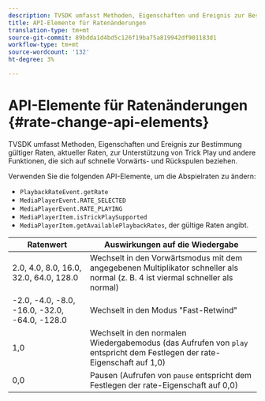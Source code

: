 ```yaml
---
description: TVSDK umfasst Methoden, Eigenschaften und Ereignis zur Bestimmung gültiger Raten, aktueller Raten, zur Unterstützung von Trick Play und andere Funktionen, die sich auf schnelle Vorwärts- und Rückspulen beziehen.
title: API-Elemente für Ratenänderungen
translation-type: tm+mt
source-git-commit: 89bdda1d4bd5c126f19ba75a819942df901183d1
workflow-type: tm+mt
source-wordcount: '132'
ht-degree: 3%

---
```



# API-Elemente für Ratenänderungen {#rate-change-api-elements}

TVSDK umfasst Methoden, Eigenschaften und Ereignis zur Bestimmung gültiger Raten, aktueller Raten, zur Unterstützung von Trick Play und andere Funktionen, die sich auf schnelle Vorwärts- und Rückspulen beziehen.

<!--<a id="section_E5D37C71323947E2AED8B866D9835E31"></a>-->

Verwenden Sie die folgenden API-Elemente, um die Abspielraten zu ändern:

* `PlaybackRateEvent.getRate`
* `MediaPlayerEvent.RATE_SELECTED`
* `MediaPlayerEvent.RATE_PLAYING`
* `MediaPlayerItem.isTrickPlaySupported`
* `MediaPlayerItem.getAvailablePlaybackRates`, der gültige Raten angibt.

| **Ratenwert** | **Auswirkungen auf die Wiedergabe** |
|---|---|
| 2.0, 4.0, 8.0, 16.0, 32.0, 64.0, 128.0 | Wechselt in den Vorwärtsmodus mit dem angegebenen Multiplikator schneller als normal (z. B. 4 ist viermal schneller als normal) |
| -2.0, -4.0, -8.0, -16.0, -32.0, -64.0, -128.0 | Wechselt in den Modus &quot;Fast-Retwind&quot; |
| 1,0 | Wechselt in den normalen Wiedergabemodus (das Aufrufen von `play` entspricht dem Festlegen der rate-Eigenschaft auf 1,0) |
| 0,0 | Pausen (Aufrufen von `pause` entspricht dem Festlegen der rate-Eigenschaft auf 0,0) |
